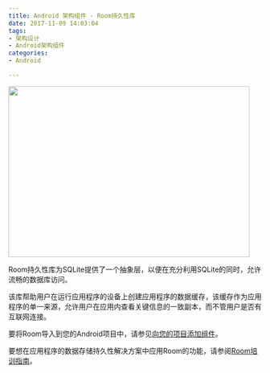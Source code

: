 ```yaml
---
title: Android 架构组件 - Room持久性库
date: 2017-11-09 14:03:04
tags:
- 架构设计
- Android架构组件
categories:
- Android

---
```



<img src="https://developer.android.google.cn/topic/images/arch/hero/desktoproom-2x.png" width="480" height="340" align=center/>

Room持久性库为SQLite提供了一个抽象层，以便在充分利用SQLite的同时，允许流畅的数据库访问。

该库帮助用户在运行应用程序的设备上创建应用程序的数据缓存，该缓存作为应用程序的单一来源，允许用户在应用内查看关键信息的一致副本，而不管用户是否有互联网连接。

要将Room导入到您的Android项目中，请参见[向您的项目添加组件](/2017/11/08/adding-components/)。

要想在应用程序的数据存储持久性解决方案中应用Room的功能，请参阅[Room培训指南](https://developer.android.google.cn/training/data-storage/room/index.html)。
